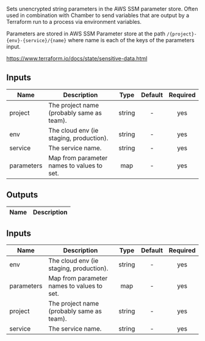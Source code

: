 Sets unencrypted string parameters in the AWS SSM parameter store. Often used in combination with Chamber
to send variables that are output by a Terraform run to a process via environment variables.

Parameters are stored in AWS SSM Parameter store at the path `/{project}-{env}-{service}/{name}` where name
is each of the keys of the parameters input.

https://www.terraform.io/docs/state/sensitive-data.html

## Inputs

| Name | Description | Type | Default | Required |
|------|-------------|:----:|:-----:|:-----:|
| project | The project name (probably same as team). | string | - | yes |
| env | The cloud env (ie staging, production). | string | - | yes |
| service | The service name. | string | - | yes |
| parameters | Map from parameter names to values to set. | map | - | yes |

## Outputs

| Name | Description |
|------|-------------|

<!-- START -->

## Inputs

| Name | Description | Type | Default | Required |
|------|-------------|:----:|:-----:|:-----:|
| env | The cloud env (ie staging, production). | string | - | yes |
| parameters | Map from parameter names to values to set. | map | - | yes |
| project | The project name (probably same as team). | string | - | yes |
| service | The service name. | string | - | yes |

<!-- END -->

